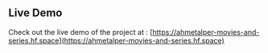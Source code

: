 ## Live Demo

Check out the live demo of the project at : [https://ahmetalper-movies-and-series.hf.space](https://ahmetalper-movies-and-series.hf.space)
